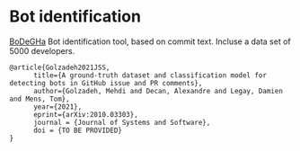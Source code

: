 # Bot identification 
[BoDeGHa](https://github.com/mehdigolzadeh/BoDeGHa) Bot identification tool, based on commit text. Incluse a data set of 5000 developers.
``` 
@article{Golzadeh2021JSS,
      title={A ground-truth dataset and classification model for detecting bots in GitHub issue and PR comments}, 
      author={Golzadeh, Mehdi and Decan, Alexandre and Legay, Damien and Mens, Tom},
      year={2021},
      eprint={arXiv:2010.03303},
      journal = {Journal of Systems and Software},
      doi = {TO BE PROVIDED}
}
```
